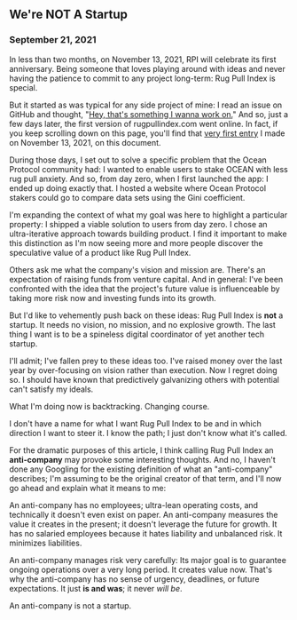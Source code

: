 ## We're NOT A Startup
### September 21, 2021

In less than two months, on November 13, 2021, RPI will celebrate its first
anniversary. Being someone that loves playing around with ideas and never
having the patience to commit to any project long-term: Rug Pull Index is
special.

But it started as was typical for any side project of mine: I read an issue on
GitHub and thought, "[Hey, that's something I wanna work
on.](https://github.com/oceanprotocol/multi-repo-issue/issues/30#issuecomment-726857582)"
And so, just a few days later, the first version of rugpullindex.com went
online. In fact, if you keep scrolling down on this page, you'll find that
[very first entry](#13112020) I made on November 13, 2021, on this document.

During those days, I set out to solve a specific problem that the Ocean
Protocol community had: I wanted to enable users to stake OCEAN with less rug
pull anxiety. And so, from day zero, when I first launched the app: I ended up
doing exactly that. I hosted a website where Ocean Protocol stakers could go to
compare data sets using the Gini coefficient.

I'm expanding the context of what my goal was here to highlight a particular
property: I shipped a viable solution to users from day zero. I chose an
ultra-iterative approach towards building product. I find it important to make
this distinction as I'm now seeing more and more people discover the
speculative value of a product like Rug Pull Index.

Others ask me what the company's vision and mission are. There's an expectation
of raising funds from venture capital. And in general: I've been confronted
with the idea that the project's future value is influenceable by taking more
risk now and investing funds into its growth.

But I'd like to vehemently push back on these ideas: Rug Pull Index is **not**
a startup. It needs no vision, no mission, and no explosive growth. The last
thing I want is to be a spineless digital coordinator of yet another tech
startup.

I'll admit; I've fallen prey to these ideas too. I've raised money over the
last year by over-focusing on vision rather than execution. Now I regret doing
so. I should have known that predictively galvanizing others with potential
can't satisfy my ideals.

What I'm doing now is backtracking. Changing course. 

I don't have a name for what I want Rug Pull Index to be and in which direction
I want to steer it. I know the path; I just don't know what it's called.

For the dramatic purposes of this article, I think calling Rug Pull Index an
**anti-company** may provoke some interesting thoughts. And no, I haven't done
any Googling for the existing definition of what an "anti-company" describes;
I'm assuming to be the original creator of that term, and I'll now go ahead and
explain what it means to me:

An anti-company has no employees; ultra-lean operating costs, and technically
it doesn't even exist on paper. An anti-company measures the value it creates
in the present; it doesn't leverage the future for growth. It has no salaried
employees because it hates liability and unbalanced risk. It minimizes
liabilities.

An anti-company manages risk very carefully: Its major goal is to guarantee
ongoing operations over a very long period. It creates value now. That's why
the anti-company has no sense of urgency, deadlines, or future expectations. It
just **is and was**; it never _will be_.

An anti-company is not a startup.
